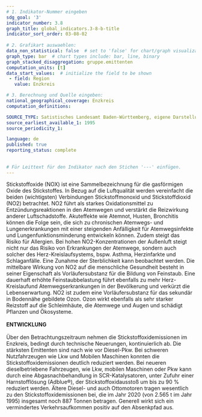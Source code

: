 ```yaml
---
# 1. Indikator-Nummer eingeben 
sdg_goal: '3' 
indicator_number: 3.8
graph_title: global_indicators.3-8-b-title
indicator_sort_order: 03-08-02
 
# 2. Grafikart auswaehlen: 
data_non_statistical: false  # set to 'false' for chart/graph visualization 
graph_type: bar  # chart types include: bar, line, binary 
graph_stacked_disaggregation: gruppe.emittenten
computation_units: [t] 
data_start_values:  # initialize the field to be shown  
 - field: Region 
   value: Enzkreis

# 3. Berechnung und Quelle eingeben: 
national_geographical_coverage: Enzkreis
computation_definitions: 

SOURCE_TYPE: Satistisches Landesamt Baden-Württemberg, eigene Darstellung
source_earliest_available_1: 1995 
source_periodicity_1: 

language: de   
published: true 
reporting_status: complete
 
 
# Für Leittext für den Indikator nach den Stichen '---' einfügen. 
---
```

Stickstoffoxide (NOX) ist eine Sammelbezeichnung für die gasförmigen Oxide des Stickstoffes. In Bezug auf die Luftqualität werden vereinfacht die beiden (wichtigsten) Verbindungen Stickstoffmonoxid und Stickstoffdioxid (NO2) betrachtet. NO2 führt als starkes Oxidationsmittel zu Entzündungsreaktionen in den Atemwegen und verstärkt die Reizwirkung anderer Luftschadstoffe. Akuteffekte wie Atemnot, Husten, Bronchitis können die Folge sein, die sich zu chronischen Atemwegs- und Lungenerkrankungen mit einer steigenden Anfälligkeit für Atemwegsinfekte und Lungenfunktionsminderung entwickeln können. Zudem steigt das Risiko für Allergien. Bei hohen NO2-Konzentrationen der Außenluft steigt nicht nur das Risiko von Erkrankungen der Atemwege, sondern auch solcher des Herz-Kreislaufsystems, bspw. Asthma, Herzinfarkte und Schlaganfälle. Eine Zunahme der Sterblichkeit kann beobachtet werden. Die mittelbare Wirkung von NO2 auf die menschliche Gesundheit besteht in seiner Eigenschaft als Vorläufersubstanz für die Bildung von Feinstaub. Eine dauerhaft erhöhte Feinstaubbelastung führt ebenfalls zu mehr Herz-Kreislaufund Atemwegserkrankungen in der Bevölkerung und verkürzt die Lebenserwartung. NO2 ist zudem eine Vorläufersubstanz für das sekundär in Bodennähe gebildete Ozon. Ozon wirkt ebenfalls als sehr starker Reizstoff auf die Schleimhäute, die Atemwege und Augen und schädigt Pflanzen und Ökosysteme.<br>
<br>
**ENTWICKLUNG** <br>
<br>
Über den Betrachtungszeitraum nehmen die Stickstoffoxidemissionen im Enzkreis, bedingt durch technische Neuerungen, kontinuierlich ab. Die stärksten Emittenten sind nach wie vor Diesel-Pkw. Bei schweren Nutzfahrzeugen wie Lkw und Mobilen Maschinen konnten die Stickstoffoxidemissionen deutlich reduziert werden. Bei neueren dieselbetriebene Fahrzeugen, wie Lkw, mobilen Maschinen oder Pkw kann durch eine Abgasnachbehandlung in SCR-Katalysatoren, unter Zufuhr einer Harnstofflösung (Adblue®), der Stickstoffoxidausstoß um bis zu 90 % reduziert werden. Ältere Diesel- und auch Ottomotoren tragen wesentlich zu den Stickstoffoxidemissionen bei, die im Jahr 2020 (von 2.565 t im Jahr 1995) insgesamt noch 887 Tonnen betragen. Generell wirkt sich ein vermindertes Verkehrsaufkommen positiv auf den Absenkpfad aus.
